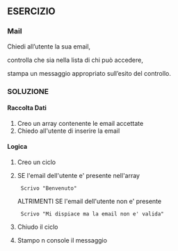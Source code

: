 ## ESERCIZIO

### Mail
Chiedi all’utente la sua email,

controlla che sia nella lista di chi può accedere,

stampa un messaggio appropriato sull’esito del controllo.

### SOLUZIONE

#### Raccolta Dati

1. Creo un array contenente le email accettate
2. Chiedo all'utente di inserire la email

#### Logica

1. Creo un ciclo 
2. SE l'email dell'utente e' presente nell'array

        Scrivo "Benvenuto"
    
    ALTRIMENTI SE l'email dell'utente non e' presente 

        Scrivo "Mi dispiace ma la email non e' valida"
3. Chiudo il ciclo
4. Stampo n console il messaggio